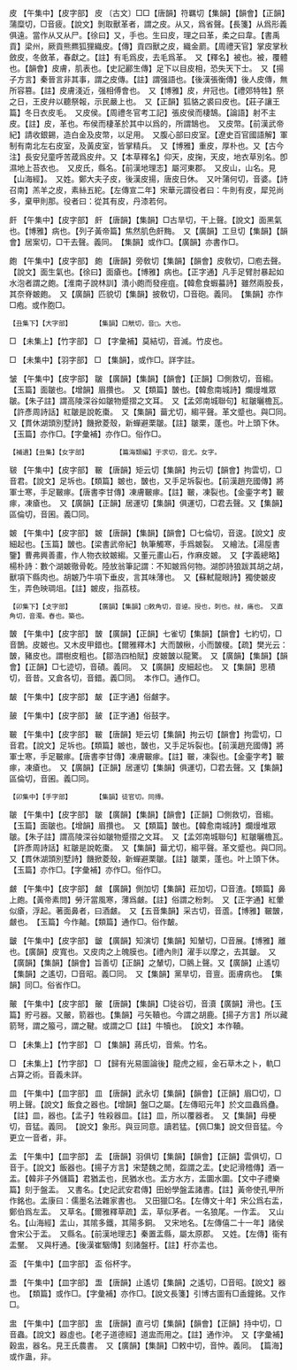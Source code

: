 <!-- { "loadSidebar": true } -->
皮	【午集中】【皮字部】	皮	〔古文〕□□【唐韻】符羈切【集韻】【韻會】【正韻】蒲糜切，□音疲。【說文】剝取獸革者，謂之皮。从又，爲省聲。【長箋】从爲形義俱遠。當作从又从尸。【徐曰】又，手也。生曰皮，理之曰革，柔之曰韋。【書禹貢】梁州，厥貢熊羆狐狸織皮。【傳】貢四獸之皮，織金罽。【周禮天官】掌皮掌秋斂皮，冬斂革，春獻之。【註】有毛爲皮，去毛爲革。　又【釋名】被也。被，覆體也。【韻會】皮膚，肌表也。【史記酈生傳】足下以目皮相，恐失天下士。　又【揚子方言】秦晉言非其事，謂之皮傳。【註】謂强語也。【後漢張衡傳】後人皮傳，無所容篡。【註】皮膚淺近，强相傅會也。　又【博雅】皮，弁冠也。【禮郊特牲】祭之日，王皮弁以聽祭報，示民嚴上也。　又【正韻】狐貉之裘曰皮也。【莊子讓王篇】冬日衣皮毛。　又皮侯。【周禮冬官考工記】張皮侯而棲鵠。【論語】射不主皮。【註】皮，革也。布侯而棲革於其中以爲的，所謂鵠也。　又皮幣。【前漢武帝紀】請收銀錫，造白金及皮幣，以足用。　又腹心部曰皮室。【遼史百官國語解】軍制有南北左右皮室，及黃皮室，皆掌精兵。　又【博雅】重皮，厚朴也。又【古今注】長安兒童呼苦葴爲皮弁。又【本草釋名】仰天，皮掬，天皮，地衣草別名。卽濕地上苔衣也。　又皮氏，縣名。【前漢地理志】屬河東郡。　又皮山，山名。見【山海經】。　又姓。鄭大夫子皮，後漢皮揚，唐皮日休。　又叶蒲何切，音婆。【詩召南】羔羊之皮，素絲五紽。【左傳宣二年】宋華元謂役者曰：牛則有皮，犀兕尚多，棄甲則那。役者曰：從其有皮，丹漆若何。

皯	【午集中】【皮字部】	皯	【唐韻】【集韻】□古旱切，干上聲。【說文】面黑氣也。【博雅】病也。【列子黃帝篇】焦然肌色皯黣。　又【廣韻】工旦切【集韻】【韻會】居案切，□干去聲。義同。　【集韻】或作□。【廣韻】亦書作□。

皰	【午集中】【皮字部】	皰	【唐韻】旁敎切【集韻】【韻會】皮敎切，□庖去聲。【說文】面生氣也。【徐曰】面瘡也。【博雅】病也。【正字通】凡手足臂肘暴起如水泡者謂之皰。【淮南子說林訓】潰小皰而發痤疽。【韓愈食蝦蟇詩】雖然兩股長，其奈脊皴皰。　又【廣韻】匹貌切【集韻】披敎切，□音砲。義同。　【集韻】亦作□疱。或作胞□。

	【丑集下】【大字部】		【集韻】口觥切，音□。大也。

□	【未集上】【竹字部】	□	【字彙補】莫結切，音滅。竹皮也。

□	【未集中】【羽字部】	□	【集韻】，或作□。詳字註。

皱	【午集中】【皮字部】	皺	【廣韻】【集韻】【韻會】【正韻】□側救切，音縐。【玉篇】面皺也。【增韻】眉攢也。　又【類篇】皵也。【韓愈南城詩】爛熳堆眾皺。【朱子註】謂高陵深谷如皺物蹙摺之文耳。　又【孟郊南城聯句】紅皺曬檐瓦。【許彥周詩話】紅皺是說乾棗。　又【集韻】葘尤切，縐平聲。革文蹙也。與□同。　又【貫休湖頭別墅詩】饑掀菱殼，新蟬避栗皺。【註】皺栗，蓬也。叶上頭下休。　【玉篇】亦作□。【字彙補】亦作□。俗作□。

	【補遺】【丑集】【女字部】		【篇海類編】于求切，音尤。女字。

皲	【午集中】【皮字部】	皸	【唐韻】矩云切【集韻】拘云切【韻會】拘雲切，□音君。【說文】足坼也。【類篇】皴也，皵也，又手足坼裂也。【前漢趙充國傳】將軍士寒，手足皸瘃。【唐書李甘傳】凍膚皸瘃。【註】皸，凍裂也。【金壷字考】皸瘃，凍瘡也。　又【廣韻】【正韻】居運切【集韻】俱運切，□君去聲。又【集韻】區倫切，音囷。義□同。

皴	【午集中】【皮字部】	皴	【唐韻】【集韻】【韻會】□七倫切，音逡。【說文】皮細起也。【玉篇】皵也。【梁書武帝紀】執筆觸寒，手爲皴裂。　又繪法。【湯垕書鑒】曹弗興善畫，作人物衣紋皴縐。又董元畫山石，作麻皮皴。　又【字義總略】楊朴詩：數个湖皴徹骨乾。陸放翁筆記謂：不知皴爲何物。湖卽詩狼跋其胡之胡，獸項下縣肉也。胡皴乃牛項下垂皮，言其味薄也。　又【蘇軾龍眼詩】獨使皴皮生，弄色映琱俎。【註】皴皮，指荔枝。

	【卯集下】【攴字部】		【廣韻】【集韻】□敕角切，音逴。授也，刺也。敊，痛也。　又直角切，音濁。舂也。築也。

皵	【午集中】【皮字部】	皵	【廣韻】【正韻】七雀切【集韻】【韻會】七約切，□音鵲。皮皴也。又木皮甲錯也。【爾雅釋木】大而皵楸，小而皵榎。【疏】樊光云：皵，豬皮也。謂樹皮粗也。【鄒浩四柏賦】皮皴皵以龍驚。　又【廣韻】【集韻】【韻會】【正韻】□七迹切，音磧。義同。　又【廣韻】皮細起也。　又【集韻】思積切，音昔。又倉各切，音錯。義□同。　本作□。通作□。

皶	【午集中】【皮字部】	皶	【正字通】俗皻字。

皷	【午集中】【皮字部】	皷	【正字通】俗鼓字。

皸	【午集中】【皮字部】	皸	【唐韻】矩云切【集韻】拘云切【韻會】拘雲切，□音君。【說文】足坼也。【類篇】皴也，皵也，又手足坼裂也。【前漢趙充國傳】將軍士寒，手足皸瘃。【唐書李甘傳】凍膚皸瘃。【註】皸，凍裂也。【金壷字考】皸瘃，凍瘡也。　又【廣韻】【正韻】居運切【集韻】俱運切，□君去聲。又【集韻】區倫切，音囷。義□同。

	【卯集中】【手字部】		【集韻】徒官切。同摶。

皺	【午集中】【皮字部】	皺	【廣韻】【集韻】【韻會】【正韻】□側救切，音縐。【玉篇】面皺也。【增韻】眉攢也。　又【類篇】皵也。【韓愈南城詩】爛熳堆眾皺。【朱子註】謂高陵深谷如皺物蹙摺之文耳。　又【孟郊南城聯句】紅皺曬檐瓦。【許彥周詩話】紅皺是說乾棗。　又【集韻】葘尤切，縐平聲。革文蹙也。與□同。　又【貫休湖頭別墅詩】饑掀菱殼，新蟬避栗皺。【註】皺栗，蓬也。叶上頭下休。　【玉篇】亦作□。【字彙補】亦作□。俗作□。

皻	【午集中】【皮字部】	皻	【廣韻】側加切【集韻】莊加切，□音渣。【類篇】鼻上皰。【黃帝素問】勞汗當風寒，薄爲皻。【註】俗謂之粉刺。　又【正字通】紅暈似瘡，浮起。著面鼻者，曰酒皻。　又【五音集韻】采古切，音蔖。【博雅】皸皵，皻也。　【玉篇】今作齇。【類篇】通作□。俗作皶。

皽	【午集中】【皮字部】	皽	【廣韻】知演切【集韻】知輦切，□音展。【博雅】離也。【廣韻】皮寬也。又皮肉之上魄膜也。【禮內則】濯手以摩之，去其皽。　又【廣韻】【集韻】【韻會】旨善切【正韻】之輦切，□鸇上聲。又【廣韻】止遙切【集韻】之遙切，□音昭。義□同。　又【集韻】黨旱切，音亶。面膚病也。　【集韻】同□。俗省作□。

皾	【午集中】【皮字部】	皾	【唐韻】【集韻】□徒谷切，音瀆【廣韻】滑也。【玉篇】貯弓器。又皾，箭器也。【集韻】弓矢韇也。今謂之胡鹿。【揚子方言】所以藏箭弩，謂之箙弓，謂之鞬。或謂之□【註】牛犢也。　【說文】本作韇。

□	【未集上】【竹字部】	□	【集韻】蔣氏切，音紫。竹名。

□	【未集上】【竹字部】	□	【歸有光易圖論後】龍虎之經，金石草木之卜，軌□占算之術。音義未詳。

皿	【午集中】【皿字部】	皿	【唐韻】武永切【集韻】【韻會】【正韻】眉□切，□明上聲。【說文】飯食之器也。【增韻】盤□之屬。【左傳昭元年】於文皿蟲爲蠱。【註】皿，器也。【孟子】牲殺器皿。【註】皿，所以覆器者。　又【集韻】母梗切，音猛。義同。　【說文】象形。與豆同意。讀若猛。【佩□集】說文但音猛。今更立一音者，非。

盂	【午集中】【皿字部】	盂	【唐韻】羽俱切【集韻】【韻會】【正韻】雲俱切，□音于。【說文】飯器也。【揚子方言】宋楚魏之閒，盌謂之盂。【史記滑稽傳】酒一盂。【韓非子外儲篇】君猶盂也，民猶水也。盂方水方，盂圜水圜。【文中子禮樂篇】刻于盤盂。　又書名。【史記武安君傳】田蚡學盤盂諸書。【註】黃帝使孔甲所作銘也。孟康曰：儒墨名法雜家書也。　又田獵□名。【左傳文十年】宋公爲右盂，鄭伯爲左盂。　又草名。【爾雅釋草疏】盂，草似茅者。一名狼尾。一作盂。　又山名。【山海經】盂山，其隂多鐵，其陽多銅。　又宋地名。【左傳僖二十一年】諸侯會宋公于盂。　又縣名。【前漢地理志】秦置盂縣，屬太原郡。　又姓。【左傳】衞有盂黶。　又與杅通。【後漢崔駰傳】刻諸盤杅。【註】杅亦盂也。

盃	【午集中】【皿字部】	盃	俗杯字。

盄	【午集中】【皿字部】	盄	【唐韻】止遙切【集韻】之遙切，□音昭。【說文】器也。　【類篇】或作□。【字彙補】亦作□。【說文長箋】引博古圖有□盉鐘銘。又作□。

盅	【午集中】【皿字部】	盅	【唐韻】直弓切【集韻】【韻會】【正韻】持中切，□音蟲。【說文】器虛也。【老子道德經】道盅而用之。【註】通作沖。　又【字彙補】穀盅，器名。見王氏農書。　又【廣韻】【集韻】□敕中切，音忡。義同。　【篇海】或作蛊，非。

